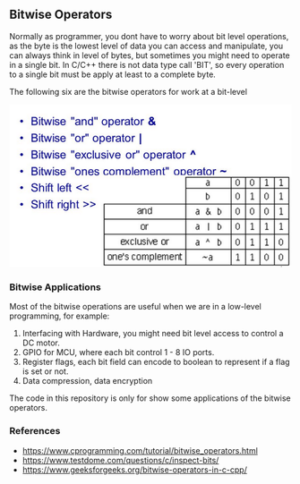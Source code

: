 ## Bitwise Operators

Normally as programmer, you dont have to worry about bit level operations, as 
the byte is the lowest level of data you can access and manipulate, you can always 
think in level of bytes, but sometimes you might need to operate in a single bit.
In C/C++ there is not data type call 'BIT', so every operation to a single bit must 
be apply at least to a complete byte.

The following six are the bitwise operators for work at a bit-level

  ![Alt text]( img/bitwise_op.png "Bitwise Operators")


### Bitwise Applications 
Most of the bitwise operations are useful when we are in a low-level programming, for example: 
1. Interfacing with Hardware, you might need bit level access to control a DC motor.
2. GPIO for MCU, where each bit control 1 - 8 IO ports.
2. Register flags, each bit field can encode to boolean to represent if a flag is set or not.
3. Data compression, data encryption

The code in this repository is only for show some applications of the bitwise operators.

 
 
### References 
* https://www.cprogramming.com/tutorial/bitwise_operators.html
* https://www.testdome.com/questions/c/inspect-bits/
* https://www.geeksforgeeks.org/bitwise-operators-in-c-cpp/



  
